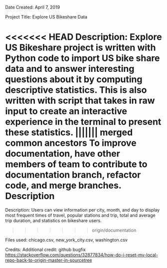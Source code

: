 Date Created: April 7, 2019

Project Title: Explore US Bikeshare Data

<<<<<<< HEAD
Description: Explore US Bikeshare project is written with Python code to import US bike share data and to answer interesting questions about it by computing descriptive statistics. This is also written with script that takes in raw input to create an interactive experience in the terminal to present these statistics.
||||||| merged common ancestors
To improve documentation, have other members of team to contribute to documentation branch, refactor code, and merge branches.  Description
=======
Description: Users can view information per city, month, and day to display most frequent times of travel, popular stations and trip, total and average trip duration, and statistics on bikeshare users.
>>>>>>> origin/documentation

Files used: chicago.csv, new_york_city.csv, washington.csv

Credits:
Additional credit: github bugfix
https://stackoverflow.com/questions/32877834/how-do-i-reset-my-local-repo-back-to-origin-master-in-sourcetree
